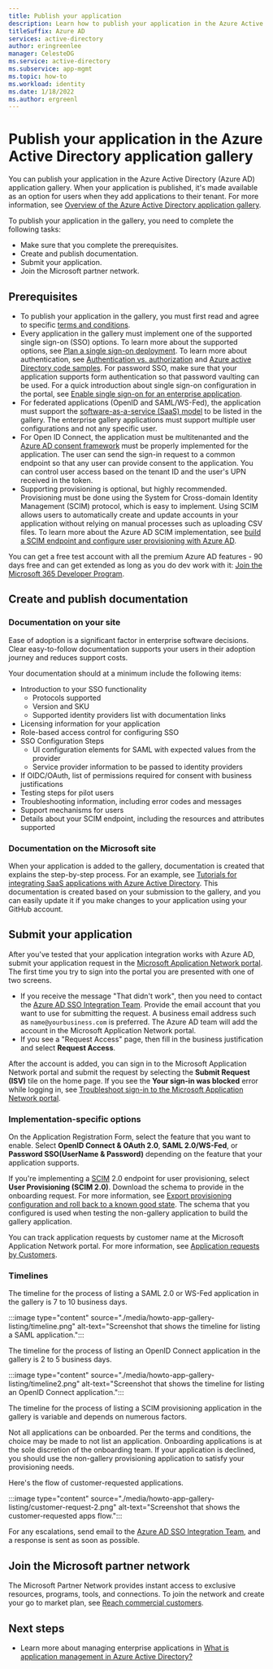 ```yaml
---
title: Publish your application
description: Learn how to publish your application in the Azure Active Directory application gallery. 
titleSuffix: Azure AD
services: active-directory
author: eringreenlee
manager: CelesteDG
ms.service: active-directory
ms.subservice: app-mgmt
ms.topic: how-to
ms.workload: identity
ms.date: 1/18/2022
ms.author: ergreenl
---
```


# Publish your application in the Azure Active Directory application gallery

You can publish your application in the Azure Active Directory (Azure AD) application gallery. When your application is published, it's made available as an option for users when they add applications to their tenant. For more information, see [Overview of the Azure Active Directory application gallery](overview-application-gallery.md).

To publish your application in the gallery, you need to complete the following tasks:

- Make sure that you complete the prerequisites.
- Create and publish documentation.
- Submit your application.
- Join the Microsoft partner network.

## Prerequisites

- To publish your application in the gallery, you must first read and agree to specific [terms and conditions](https://azure.microsoft.com/support/legal/active-directory-app-gallery-terms/).
- Every application in the gallery must implement one of the supported single sign-on (SSO) options. To learn more about the supported options, see [Plan a single sign-on deployment](plan-sso-deployment.md). To learn more about authentication, see [Authentication vs. authorization](../develop/authentication-vs-authorization.md) and [Azure active Directory code samples](../develop/sample-v2-code.md). For password SSO, make sure that your application supports form authentication so that password vaulting can be used. For a quick introduction about single sign-on configuration in the portal, see [Enable single sign-on for an enterprise application](add-application-portal-setup-sso.md).
- For federated applications (OpenID and SAML/WS-Fed), the application must support the [software-as-a-service (SaaS) model](https://azure.microsoft.com/overview/what-is-saas/) to be listed in the gallery. The enterprise gallery applications must support multiple user configurations and not any specific user.
- For Open ID Connect, the application must be multitenanted and the [Azure AD consent framework](../develop/consent-framework.md) must be properly implemented for the application. The user can send the sign-in request to a common endpoint so that any user can provide consent to the application. You can control user access based on the tenant ID and the user's UPN received in the token.
- Supporting provisioning is optional, but highly recommended. Provisioning must be done using the System for Cross-domain Identity Management (SCIM) protocol, which is easy to implement. Using SCIM allows users to automatically create and update accounts in your application without relying on manual processes such as uploading CSV files. To learn more about the Azure AD SCIM implementation, see [build a SCIM endpoint and configure user provisioning with Azure AD](../app-provisioning/use-scim-to-provision-users-and-groups.md).

You can get a free test account with all the premium Azure AD features - 90 days free and can get extended as long as you do dev work with it: [Join the Microsoft 365 Developer Program](/office/developer-program/microsoft-365-developer-program).

## Create and publish documentation

### Documentation on your site

Ease of adoption is a significant factor in enterprise software decisions. Clear easy-to-follow documentation supports your users in their adoption journey and reduces support costs.

Your documentation should at a minimum include the following items:

- Introduction to your SSO functionality
    - Protocols supported
    - Version and SKU
    - Supported identity providers list with documentation links
- Licensing information for your application
- Role-based access control for configuring SSO
- SSO Configuration Steps
    - UI configuration elements for SAML with expected values from the provider
    - Service provider information to be passed to identity providers
- If OIDC/OAuth, list of permissions required for consent with business justifications
- Testing steps for pilot users
- Troubleshooting information, including error codes and messages
- Support mechanisms for users
- Details about your SCIM endpoint, including the resources and attributes supported

### Documentation on the Microsoft site

When your application is added to the gallery, documentation is created that explains the step-by-step process. For an example, see [Tutorials for integrating SaaS applications with Azure Active Directory](../saas-apps/tutorial-list.md). This documentation is created based on your submission to the gallery, and you can easily update it if you make changes to your application using your GitHub account.

## Submit your application

After you've tested that your application integration works with Azure AD, submit your application request in the [Microsoft Application Network portal](https://microsoft.sharepoint.com/teams/apponboarding/Apps). The first time you try to sign into the portal you are presented with one of two screens. 

- If you receive the message "That didn't work", then you need to contact the [Azure AD SSO Integration Team](mailto:SaaSApplicationIntegrations@service.microsoft.com). Provide the email account that you want to use for submitting the request. A business email address such as `name@yourbusiness.com` is preferred. The Azure AD team will add the account in the Microsoft Application Network portal.
- If you see a "Request Access" page, then fill in the business justification and select **Request Access**.

After the account is added, you can sign in to the Microsoft Application Network portal and submit the request by selecting the **Submit Request (ISV)** tile on the home page. If you see the **Your sign-in was blocked** error while logging in, see [Troubleshoot sign-in to the Microsoft Application Network portal](troubleshoot-app-publishing.md).

### Implementation-specific options

On the Application Registration Form, select the feature that you want to enable. Select **OpenID Connect & OAuth 2.0**, **SAML 2.0/WS-Fed**, or **Password SSO(UserName & Password)** depending on the feature that your application supports.

If you're implementing a [SCIM](../app-provisioning/use-scim-to-provision-users-and-groups.md) 2.0 endpoint for user provisioning, select **User Provisioning (SCIM 2.0)**. Download the schema to provide in the onboarding request. For more information, see [Export provisioning configuration and roll back to a known good state](../app-provisioning/export-import-provisioning-configuration.md). The schema that you configured is used when testing the non-gallery application to build the gallery application. 

You can track application requests by customer name at the Microsoft Application Network portal. For more information, see [Application requests by Customers](https://microsoft.sharepoint.com/teams/apponboarding/Apps/SitePages/AppRequestsByCustomers.aspx).

### Timelines

The timeline for the process of listing a SAML 2.0 or WS-Fed application in the gallery is 7 to 10 business days.

:::image type="content" source="./media/howto-app-gallery-listing/timeline.png" alt-text="Screenshot that shows the timeline for listing a SAML application.":::

The timeline for the process of listing an OpenID Connect application in the gallery is 2 to 5 business days.

:::image type="content" source="./media/howto-app-gallery-listing/timeline2.png" alt-text="Screenshot that shows the timeline for listing an OpenID Connect application.":::

The timeline for the process of listing a SCIM provisioning application in the gallery is variable and depends on numerous factors.

Not all applications can be onboarded. Per the terms and conditions, the choice may be made to not list an application. Onboarding applications is at the sole discretion of the onboarding team. If your application is declined, you should use the non-gallery provisioning application to satisfy your provisioning needs.

Here's the flow of customer-requested applications.

:::image type="content" source="./media/howto-app-gallery-listing/customer-request-2.png" alt-text="Screenshot that shows the customer-requested apps flow.":::

For any escalations, send email to the [Azure AD SSO Integration Team](mailto:SaaSApplicationIntegrations@service.microsoft.com), and a response is sent as soon as possible.


## Join the Microsoft partner network

The Microsoft Partner Network provides instant access to exclusive resources, programs, tools, and connections. To join the network and create your go to market plan, see [Reach commercial customers](https://partner.microsoft.com/explore/commercial#gtm).

## Next steps

- Learn more about managing enterprise applications in [What is application management in Azure Active Directory?](what-is-application-management.md)
